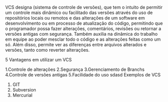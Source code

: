 VCS designa (sistema de controle de versões), que tem o intuito de permitir um controle mais dinâmico ou facilitado das versões através do uso de repositórios locais ou remotos e das alterações de um software em desenvolvimento ou em processo de atualização do código, permitindo que o programador possa fazer alterações, comentários, revisões ou retornar a versões antigas com segurança. Também auxilia na dinâmica do trabalho em equipe ao poder mesclar todo o código e as alterações feitas como um só. Além disso, permite ver as diferenças entre arquivos alterados e versões, tanto como reverter alterações.

5 Vantagens em utilizar um VCS

1.Controle de alterações 
2.Segurança
3.Gerenciamento de Branchs
4.Controle de versões antigas
5.Facilidade do uso
sdasd
Exemplos de VCS 

1. GIT
2. Subversion
3. Mercurial


